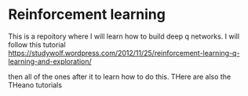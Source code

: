 # Reinforcement learning
This is a repoitory where I will learn how to build deep q networks. I will follow this tutorial
https://studywolf.wordpress.com/2012/11/25/reinforcement-learning-q-learning-and-exploration/

then all of the ones after it to learn how to do this. THere are also the THeano tutorials 
